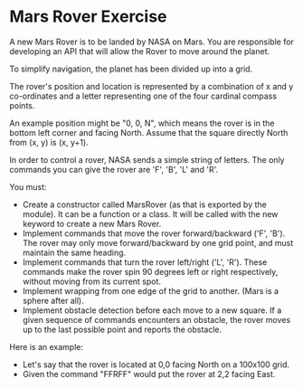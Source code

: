 # Mars Rover Exercise
A new Mars Rover is to be landed by NASA on Mars.
You are responsible for developing an API that will allow the Rover to move around the planet.

To simplify navigation, the planet has been divided up into a grid.

The rover's position and location is represented by a combination of x and y co-ordinates
and a letter representing one of the four cardinal compass points.

An example position might be "0, 0, N", which means the rover is in the bottom left corner and facing North.
Assume that the square directly North from (x, y) is (x, y+1).

In order to control a rover, NASA sends a simple string of letters.
The only commands you can give the rover are 'F', 'B', 'L' and 'R'.

You must:
- Create a constructor called MarsRover (as that is exported by the module). It can be a function or a class. It will be called with the new keyword to create a new Mars Rover.
- Implement commands that move the rover forward/backward ('F', 'B'). The rover may only move forward/backward by one grid point, and must maintain the same heading.
- Implement commands that turn the rover left/right ('L', 'R'). These commands make the rover spin 90 degrees left or right respectively, without moving from its current spot.
- Implement wrapping from one edge of the grid to another. (Mars is a sphere after all).
- Implement obstacle detection before each move to a new square. If a given sequence of commands encounters an obstacle, the rover moves up to the last possible point and reports the obstacle.

Here is an example:
- Let's say that the rover is located at 0,0 facing North on a 100x100 grid.
- Given the command "FFRFF" would put the rover at 2,2 facing East.
